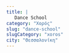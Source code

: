 ```yaml
---
title: |
   Dance School
category: "Χορός"
slug: "dance-school"
slugCategory: "xoros"
city: "Θεσσαλονίκη"
---
```


